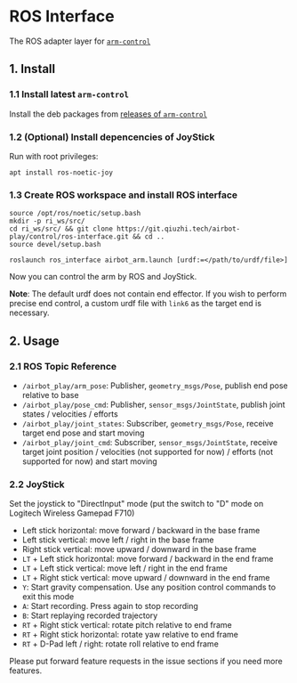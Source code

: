 # ROS Interface

The ROS adapter layer for [`arm-control`](https://git.qiuzhi.tech/airbot-play/control/arm-control)

## 1. Install

### 1.1 Install latest `arm-control`

Install the deb packages from [releases of `arm-control`](https://git.qiuzhi.tech/airbot-play/control/arm-control/-/releases)

### 1.2 (Optional) Install depencencies of JoyStick

Run with root privileges:

```shell
apt install ros-noetic-joy
```

### 1.3 Create ROS workspace and install ROS interface

```shell
source /opt/ros/noetic/setup.bash
mkdir -p ri_ws/src/
cd ri_ws/src/ && git clone https://git.qiuzhi.tech/airbot-play/control/ros-interface.git && cd ..
source devel/setup.bash

roslaunch ros_interface airbot_arm.launch [urdf:=</path/to/urdf/file>]
```

Now you can control the arm by ROS and JoyStick.

**Note**: The default urdf does not contain end effector. If you wish to perform precise end control, a custom urdf file with `link6` as the target end is necessary.

## 2. Usage

### 2.1 ROS Topic Reference

- `/airbot_play/arm_pose`: Publisher, `geometry_msgs/Pose`, publish end pose relative to base
- `/airbot_play/pose_cmd`: Publisher, `sensor_msgs/JointState`, publish joint states / velocities / efforts
- `/airbot_play/joint_states`: Subscriber, `geometry_msgs/Pose`, receive target end pose and start moving
- `/airbot_play/joint_cmd`: Subscriber, `sensor_msgs/JointState`, receive target joint position / velocities (not supported for now) / efforts (not supported for now) and start moving

### 2.2 JoyStick

Set the joystick to "DirectInput" mode (put the switch to "D" mode on Logitech Wireless Gamepad F710)

- Left stick horizontal: move forward / backward in the base frame
- Left stick vertical: move left / right in the base frame
- Right stick vertical: move upward / downward in the base frame
- `LT` + Left stick horizontal: move forward / backward in the end frame
- `LT` + Left stick vertical: move left / right in the end frame
- `LT` + Right stick vertical: move upward / downward in the end frame
- `Y`: Start gravity compensation. Use any position control commands to exit this mode
- `A`: Start recording. Press again to stop recording
- `B`: Start replaying recorded trajectory
- `RT` + Right stick vertical: rotate pitch relative to end frame
- `RT` + Right stick horizontal: rotate yaw relative to end frame
- `RT` + D-Pad left / right: rotate roll relative to end frame

Please put forward feature requests in the issue sections if you need more features.
